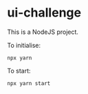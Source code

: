 ui-challenge
============

This is a NodeJS project.

To initialise:

	npx yarn

To start:

	npx yarn start
